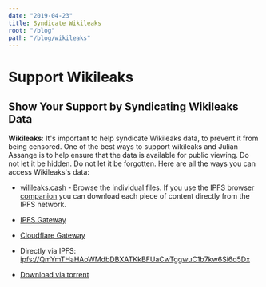 ```yaml
---
date: "2019-04-23"
title: Syndicate Wikileaks
root: "/blog"
path: "/blog/wikileaks"
---
```

# Support Wikileaks
## Show Your Support by Syndicating Wikileaks Data

<b>Wikileaks</b>: It's important to help syndicate Wikileaks data,
to prevent it from being censored. One of the best ways to support wikileaks and
Julian Assange is to help ensure that the data is available for public viewing.
Do not let it be hidden. Do not let it be forgotten. Here are all the ways you
can access Wikileaks's data:

- [wilileaks.cash](http://wikileaks.cash) - Browse the individual files. If you
use the [IPFS browser companion](https://github.com/ipfs-shipyard/ipfs-companion)
you can download each piece of content directly from the IPFS network.

- [IPFS Gateway](https://gateway.ipfs.io/ipfs/QmYmTHaHAoWMdbDBXATKkBFUaCwTggwuC1b7kw6Si6d5Dx)

- [Cloudflare Gateway](https://cloudflare-ipfs.com/ipfs/QmYmTHaHAoWMdbDBXATKkBFUaCwTggwuC1b7kw6Si6d5Dx)

- Directly via IPFS: [ipfs://QmYmTHaHAoWMdbDBXATKkBFUaCwTggwuC1b7kw6Si6d5Dx](ipfs://QmYmTHaHAoWMdbDBXATKkBFUaCwTggwuC1b7kw6Si6d5Dx)

- [Download via torrent](https://file.wikileaks.org/file.torrent)
